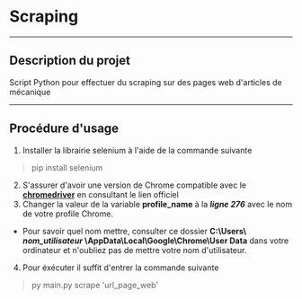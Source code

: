 # Scraping

---

## Description du projet

Script Python pour effectuer du scraping sur des pages web d'articles de mécanique

---

## Procédure d'usage
1. Installer la librairie selenium à l'aide de la commande suivante
>pip install selenium
2. S'assurer d'avoir une version de Chrome compatible avec le [**chromedriver**](https://sites.google.com/chromium.org/driver/downloads) en consultant le lien officiel
3. Changer la valeur de la variable **profile_name** à la ***ligne 276*** avec le nom de votre profile Chrome.
* Pour savoir quel nom mettre, consulter ce dossier 
**C:\Users\ *nom_utilisateur* \AppData\Local\Google\Chrome\User Data** dans votre ordinateur et n'oubliez pas de mettre votre nom d'utilisateur.
4. Pour éxécuter il suffit d'entrer la commande suivante
>py main.py scrape 'url_page_web'
